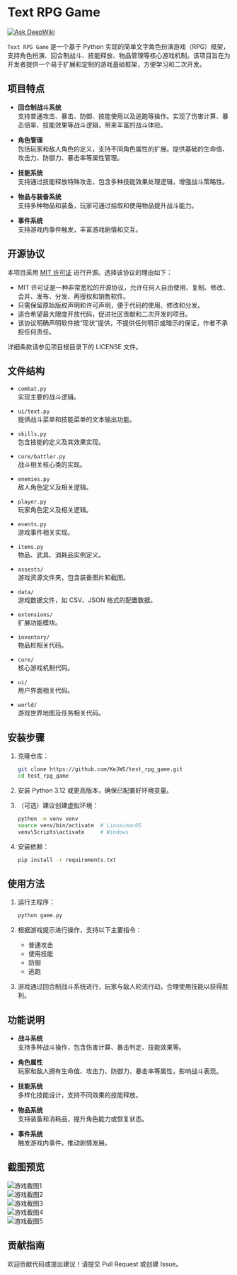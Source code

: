 # Text RPG Game

[![Ask DeepWiki](https://deepwiki.com/badge.svg)](https://deepwiki.com/KeJWS/test_rpg_game)

`Text RPG Game` 是一个基于 Python 实现的简单文字角色扮演游戏（RPG）框架，支持角色扮演、回合制战斗、技能释放、物品管理等核心游戏机制。该项目旨在为开发者提供一个易于扩展和定制的游戏基础框架，方便学习和二次开发。

## 项目特点

- **回合制战斗系统**  
  支持普通攻击、暴击、防御、技能使用以及逃跑等操作。实现了伤害计算、暴击倍率、技能效果等战斗逻辑，带来丰富的战斗体验。

- **角色管理**  
  包括玩家和敌人角色的定义，支持不同角色属性的扩展。提供基础的生命值、攻击力、防御力、暴击率等属性管理。

- **技能系统**  
  支持通过技能释放特殊攻击，包含多种技能效果处理逻辑，增强战斗策略性。

- **物品与装备系统**  
  支持多种物品和装备，玩家可通过拾取和使用物品提升战斗能力。

- **事件系统**  
  支持游戏内事件触发，丰富游戏剧情和交互。
## 开源协议

本项目采用 [MIT 许可证](./LICENSE) 进行开源。选择该协议的理由如下：

- MIT 许可证是一种非常宽松的开源协议，允许任何人自由使用、复制、修改、合并、发布、分发、再授权和销售软件。
- 只需保留原始版权声明和许可声明，便于代码的使用、修改和分发。
- 适合希望最大限度开放代码，促进社区贡献和二次开发的项目。
- 该协议明确声明软件按“现状”提供，不提供任何明示或暗示的保证，作者不承担任何责任。

详细条款请参见项目根目录下的 LICENSE 文件。

## 文件结构

- `combat.py`  
  实现主要的战斗逻辑。

- `ui/text.py`  
  提供战斗菜单和技能菜单的文本输出功能。

- `skills.py`  
  包含技能的定义及其效果实现。

- `core/battler.py`  
  战斗相关核心类的实现。

- `enemies.py`  
  敌人角色定义及相关逻辑。

- `player.py`  
  玩家角色定义及相关逻辑。

- `events.py`  
  游戏事件相关实现。

- `items.py`  
  物品、武具、消耗品实例定义。

- `assests/`  
  游戏资源文件夹，包含装备图片和截图。

- `data/`  
  游戏数据文件，如 CSV、JSON 格式的配置数据。

- `extensions/`  
  扩展功能模块。

- `inventory/`  
  物品栏相关代码。

- `core/`  
  核心游戏机制代码。

- `ui/`  
  用户界面相关代码。

- `world/`  
  游戏世界地图及任务相关代码。

## 安装步骤

1. 克隆仓库：
   ```bash
   git clone https://github.com/KeJWS/test_rpg_game.git
   cd test_rpg_game
   ```

2. 安装 Python 3.12 或更高版本，确保已配置好环境变量。

3. （可选）建议创建虚拟环境：
   ```bash
   python -m venv venv
   source venv/bin/activate  # Linux/macOS
   venv\Scripts\activate     # Windows
   ```

4. 安装依赖：
   ```bash
   pip install -r requirements.txt
   ```

## 使用方法

1. 运行主程序：
   ```bash
   python game.py
   ```

2. 根据游戏提示进行操作，支持以下主要指令：
   - 普通攻击
   - 使用技能
   - 防御
   - 逃跑

3. 游戏通过回合制战斗系统进行，玩家与敌人轮流行动，合理使用技能以获得胜利。

## 功能说明

- **战斗系统**  
  支持多种战斗操作，包含伤害计算、暴击判定、技能效果等。

- **角色属性**  
  玩家和敌人拥有生命值、攻击力、防御力、暴击率等属性，影响战斗表现。

- **技能系统**  
  多样化技能设计，支持不同效果的技能释放。

- **物品系统**  
  支持装备和消耗品，提升角色能力或恢复状态。

- **事件系统**  
  触发游戏内事件，推动剧情发展。

## 截图预览

![游戏截图1](assests/screenshots/233.png)  
![游戏截图2](assests/screenshots/234.png)  
![游戏截图3](assests/screenshots/235.png)  
![游戏截图4](assests/screenshots/236.png)  
![游戏截图5](assests/screenshots/237.png)  

## 贡献指南

欢迎贡献代码或提出建议！请提交 Pull Request 或创建 Issue。